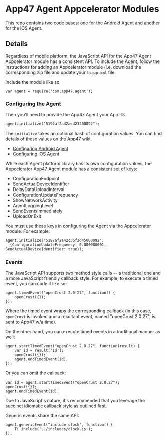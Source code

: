 # App47 Agent Appcelerator Modules

This repo contains two code bases: one for the Android Agent and another for the iOS Agent. 

## Details

Regardless of mobile platform, the JavaScript API for the App47 Agent Appcelerator module has a consistent API. To include the Agent, follow the instructions for adding an Appcelerator module (i.e. download the corresponding zip file and update your `tiapp.xml` file. 

Include the module like so:

```
var agent = require('com.app47.agent');
```

### Configuring the Agent

Then you'll need to provide the App47 Agent your App ID:

```
agent.initialize("5192af2a42asd23200092");
```

The `initialize` takes an optional hash of configuration values. You can find details of these values on the [App47 wiki](http://app47.com/wiki/doku.php):

* [Configuring Android Agent](http://app47.com/wiki/doku.php?id=configure:androidapp#configure_embedded_agent)
* [Configuring iOS Agent](http://app47.com/wiki/doku.php?id=configure:iosapp#configure_the_embedded_agent)

While each Agent platform library has its own configuration values, the Appcelerator App47 Agent module has a consistent set of keys:

 * ConfigurationEndpoint
 * SendActualDeviceIdentifier
 * DelayDataUploadInterval
 * ConfigurationUpdateFrequency
 * ShowNetworkActivity
 * AgentLoggingLevel
 * SendEventsImmediately
 * UploadOnExit

You must use these keys in configuring the Agent via the Appcelerator module. For example:

 ```
 agent.initialize("5192af2a42c56f2d45000092", 
   {ConfigurationUpdateFrequency: 0.000000001, SendActualDeviceIdentifier: true});
 ```

### Events

The JavaScript API supports two method style calls -- a traditional one and a more JavaScript friendly callback style. For example, to execute a timed event, you can code it like so:

```
agent.timedEvent("openCrust 2.0.27", function() {
	openCrust({});
});
```

Where the timed event wraps the corresponding callback (in this case, `openCrust` is invoked and a resultant event, named "openCrust 2.0.27", is sent to App47 w/a time).

On the other hand, you can execute timed events in a traditional manner as well:

```
agent.startTimedEvent("openCrust 2.0.27", function(result) {
	var id = result['id'];
	openCrust({});
	agent.endTimedEvent(id);
});
```

Or you can omit the callback:

```
var id = agent.startTimedEvent("openCrust 2.0.27");
openCrust({});
agent.endTimedEvent(id);
```

Due to JavaScript's nature, it's recommended that you leverage the succinct idiomatic callback style as outlined first. 

Generic events share the same API:

```
agent.genericEvent("include clock", function() {
	Ti.include('../includes/clock.js');
});
```